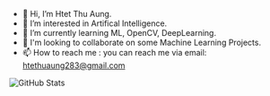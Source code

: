 - 👋 Hi, I’m Htet Thu Aung.
- 👀 I’m interested in Artifical Intelligence.
- 🌱 I’m currently learning ML, OpenCV, DeepLearning.
- 💞️ I'm looking to collaborate on some Machine Learning Projects.
-   📫 How to reach me : you can reach me via email: htethuaung283@gmail.com

![GitHub Stats](https://github-readme-stats.vercel.app/api?username=htetthu-aung&include_all_commits=true&count_private=true&theme=tokyonight&show_icons=true&border_radius=30&hide=contribs&title_color=ed792a&icon_color=ed792a&border_color=000000&line_height=32)
            
<!---
TripleA-art/TripleA-art is a ✨ special ✨ repository because its `README.md` (this file) appears on your GitHub profile.
You can click the Preview link to take a look at your changes.
--->
